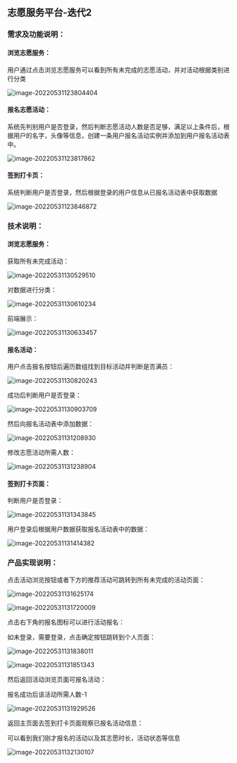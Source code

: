 ##                                              志愿服务平台-迭代2

### 需求及功能说明：

#### 浏览志愿服务：

用户通过点击浏览志愿服务可以看到所有未完成的志愿活动，并对活动根据类别进行分类



![image-20220531123804404](C:\Users\y'j'd'n\AppData\Roaming\Typora\typora-user-images\image-20220531123804404.png)

#### 报名志愿活动：

系统先判别用户是否登录，然后判断志愿活动人数是否足够，满足以上条件后，根据用户的名字，头像等信息，创建一条用户报名活动实例并添加到用户报名活动表中。

![image-20220531123817862](C:\Users\y'j'd'n\AppData\Roaming\Typora\typora-user-images\image-20220531123817862.png)

#### 签到打卡页：

系统判断用户是否登录，然后根据登录的用户信息从已报名活动表中获取数据

![image-20220531123846872](C:\Users\y'j'd'n\AppData\Roaming\Typora\typora-user-images\image-20220531123846872.png)

### 技术说明：

#### 浏览志愿服务：

获取所有未完成活动：

![image-20220531130529510](C:\Users\y'j'd'n\AppData\Roaming\Typora\typora-user-images\image-20220531130529510.png)

对数据进行分类：

![image-20220531130610234](C:\Users\y'j'd'n\AppData\Roaming\Typora\typora-user-images\image-20220531130610234.png)

前端展示：

  ![image-20220531130633457](C:\Users\y'j'd'n\AppData\Roaming\Typora\typora-user-images\image-20220531130633457.png)

#### 报名活动：

用户点击报名按钮后遍历数组找到目标活动并判断是否满员：

![image-20220531130820243](C:\Users\y'j'd'n\AppData\Roaming\Typora\typora-user-images\image-20220531130820243.png)

成功后判断用户是否登录：

![image-20220531130903709](C:\Users\y'j'd'n\AppData\Roaming\Typora\typora-user-images\image-20220531130903709.png)

然后向报名活动表中添加数据：

![image-20220531131208930](C:\Users\y'j'd'n\AppData\Roaming\Typora\typora-user-images\image-20220531131208930.png)

修改志愿活动所需人数：

![image-20220531131238904](C:\Users\y'j'd'n\AppData\Roaming\Typora\typora-user-images\image-20220531131238904.png)

#### 签到打卡页面：

判断用户是否登录：

![image-20220531131343845](C:\Users\y'j'd'n\AppData\Roaming\Typora\typora-user-images\image-20220531131343845.png)

用户登录后根据用户数据获取报名活动表中的数据：

![image-20220531131414382](C:\Users\y'j'd'n\AppData\Roaming\Typora\typora-user-images\image-20220531131414382.png)

### 产品实现说明：

点击活动浏览按钮或者下方的推荐活动可跳转到所有未完成的活动页面：

![image-20220531131625174](C:\Users\y'j'd'n\AppData\Roaming\Typora\typora-user-images\image-20220531131625174.png)

![image-20220531131720009](C:\Users\y'j'd'n\AppData\Roaming\Typora\typora-user-images\image-20220531131720009.png)

点击右下角的报名图标可以进行活动报名：

如未登录，需要登录，点击确定按钮跳转到个人页面：

![image-20220531131838011](C:\Users\y'j'd'n\AppData\Roaming\Typora\typora-user-images\image-20220531131838011.png)

![image-20220531131851343](C:\Users\y'j'd'n\AppData\Roaming\Typora\typora-user-images\image-20220531131851343.png)

然后返回活动浏览页面可报名活动：

报名成功后该活动所需人数-1

![image-20220531131929526](C:\Users\y'j'd'n\AppData\Roaming\Typora\typora-user-images\image-20220531131929526.png)

返回主页面去签到打卡页面观察已报名活动信息：

可以看到我们刚才报名的活动以及其志愿时长，活动状态等信息

![image-20220531132130107](C:\Users\y'j'd'n\AppData\Roaming\Typora\typora-user-images\image-20220531132130107.png)
